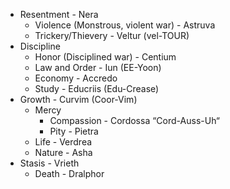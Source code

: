 - Resentment - Nera
	- Violence (Monstrous, violent war) - Astruva
	- Trickery/Thievery - Veltur (vel-TOUR)
- Discipline
	- Honor (Disciplined war) - Centium
	- Law and Order - Iun (EE-Yoon)
	- Economy - Accredo
	- Study - Educriis (Edu-Crease)
- Growth - Curvim (Coor-Vim)
	- Mercy 
		- Compassion - Cordossa “Cord-Auss-Uh“
		- Pity - Pietra
	- Life - Verdrea
	- Nature - Asha
- Stasis - Vrieth
	- Death - Dralphor